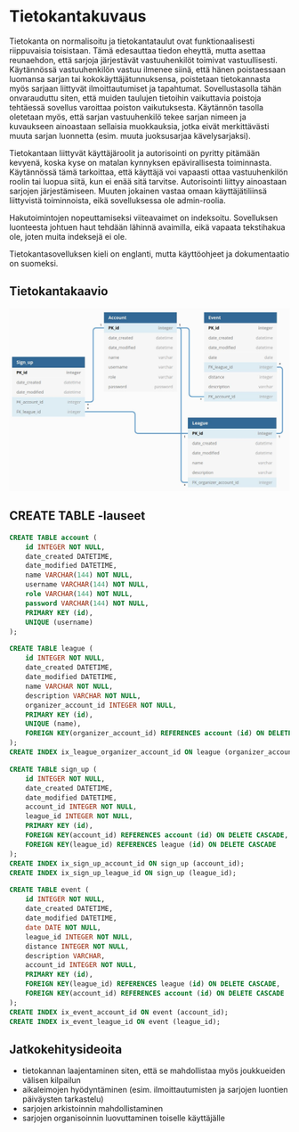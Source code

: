 # Tietokantakuvaus

Tietokanta on normalisoitu ja tietokantataulut ovat funktionaalisesti riippuvaisia toisistaan. Tämä edesauttaa tiedon eheyttä, mutta asettaa reunaehdon, että sarjoja järjestävät vastuuhenkilöt toimivat vastuullisesti. Käytännössä vastuuhenkilön vastuu ilmenee siinä, että hänen poistaessaan luomansa sarjan tai kokokäyttäjätunnuksensa, poistetaan tietokannasta myös sarjaan liittyvät ilmoittautumiset ja tapahtumat. Sovellustasolla tähän onvarauduttu siten, että muiden taulujen tietoihin vaikuttavia poistoja tehtäessä sovellus varoittaa poiston vaikutuksesta. Käytännön tasolla oletetaan myös, että sarjan vastuuhenkilö tekee sarjan nimeen ja kuvaukseen ainoastaan sellaisia muokkauksia, jotka eivät merkittävästi muuta sarjan luonnetta (esim. muuta juoksusarjaa kävelysarjaksi). 

Tietokantaan liittyvät käyttäjäroolit ja autorisointi on pyritty pitämään kevyenä, koska kyse on matalan kynnyksen
epävirallisesta toiminnasta. Käytännössä tämä tarkoittaa, että käyttäjä voi vapaasti ottaa vastuuhenkilön roolin tai luopua
siitä, kun ei enää sitä tarvitse. Autorisointi liittyy ainoastaan sarjojen järjestämiseen. Muuten jokainen vastaa omaan 
käyttäjätiliinsä liittyvistä toiminnoista, eikä sovelluksessa ole admin-roolia.

Hakutoimintojen nopeuttamiseksi viiteavaimet on indeksoitu. Sovelluksen luonteesta johtuen haut tehdään lähinnä avaimilla, eikä vapaata tekstihakua ole, joten muita indeksejä ei ole. 

Tietokantasovelluksen kieli on englanti, mutta käyttöohjeet ja dokumentaatio on suomeksi.

## Tietokantakaavio

![Tietokantakaavio](https://github.com/jp-tulijoki/Kilometrikisa/blob/master/documentation/database_diagram.jpg)

## CREATE TABLE -lauseet

```sql
CREATE TABLE account (
	id INTEGER NOT NULL, 
	date_created DATETIME, 
	date_modified DATETIME, 
	name VARCHAR(144) NOT NULL, 
	username VARCHAR(144) NOT NULL, 
	role VARCHAR(144) NOT NULL, 
	password VARCHAR(144) NOT NULL, 
	PRIMARY KEY (id), 
	UNIQUE (username)
);
```
```sql
CREATE TABLE league (
	id INTEGER NOT NULL, 
	date_created DATETIME, 
	date_modified DATETIME, 
	name VARCHAR NOT NULL, 
	description VARCHAR NOT NULL, 
	organizer_account_id INTEGER NOT NULL, 
	PRIMARY KEY (id), 
	UNIQUE (name), 
	FOREIGN KEY(organizer_account_id) REFERENCES account (id) ON DELETE CASCADE
);
CREATE INDEX ix_league_organizer_account_id ON league (organizer_account_id);
```
```sql
CREATE TABLE sign_up (
	id INTEGER NOT NULL, 
	date_created DATETIME, 
	date_modified DATETIME, 
	account_id INTEGER NOT NULL, 
	league_id INTEGER NOT NULL, 
	PRIMARY KEY (id), 
	FOREIGN KEY(account_id) REFERENCES account (id) ON DELETE CASCADE, 
	FOREIGN KEY(league_id) REFERENCES league (id) ON DELETE CASCADE
);
CREATE INDEX ix_sign_up_account_id ON sign_up (account_id);
CREATE INDEX ix_sign_up_league_id ON sign_up (league_id);
```
```sql
CREATE TABLE event (
	id INTEGER NOT NULL, 
	date_created DATETIME, 
	date_modified DATETIME, 
	date DATE NOT NULL, 
	league_id INTEGER NOT NULL, 
	distance INTEGER NOT NULL, 
	description VARCHAR, 
	account_id INTEGER NOT NULL, 
	PRIMARY KEY (id), 
	FOREIGN KEY(league_id) REFERENCES league (id) ON DELETE CASCADE, 
	FOREIGN KEY(account_id) REFERENCES account (id) ON DELETE CASCADE
);
CREATE INDEX ix_event_account_id ON event (account_id);
CREATE INDEX ix_event_league_id ON event (league_id);
```

## Jatkokehitysideoita

- tietokannan laajentaminen siten, että se mahdollistaa myös joukkueiden välisen kilpailun
- aikaleimojen hyödyntäminen (esim. ilmoittautumisten ja  sarjojen luontien päiväysten tarkastelu)
- sarjojen arkistoinnin mahdollistaminen
- sarjojen organisoinnin luovuttaminen toiselle käyttäjälle

